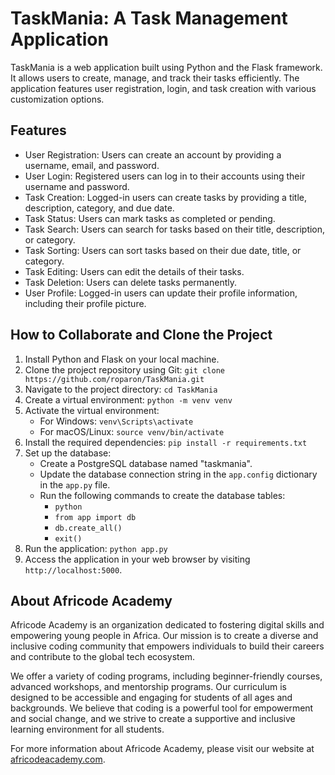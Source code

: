 # TaskMania: A Task Management Application

TaskMania is a web application built using Python and the Flask framework. It allows users to create, manage, and track their tasks efficiently. The application features user registration, login, and task creation with various customization options.

## Features

- User Registration: Users can create an account by providing a username, email, and password.
- User Login: Registered users can log in to their accounts using their username and password.
- Task Creation: Logged-in users can create tasks by providing a title, description, category, and due date.
- Task Status: Users can mark tasks as completed or pending.
- Task Search: Users can search for tasks based on their title, description, or category.
- Task Sorting: Users can sort tasks based on their due date, title, or category.
- Task Editing: Users can edit the details of their tasks.
- Task Deletion: Users can delete tasks permanently.
- User Profile: Logged-in users can update their profile information, including their profile picture.

## How to Collaborate and Clone the Project

1. Install Python and Flask on your local machine.
2. Clone the project repository using Git: `git clone https://github.com/roparon/TaskMania.git`
3. Navigate to the project directory: `cd TaskMania`
4. Create a virtual environment: `python -m venv venv`
5. Activate the virtual environment:
   - For Windows: `venv\Scripts\activate`
   - For macOS/Linux: `source venv/bin/activate`
6. Install the required dependencies: `pip install -r requirements.txt`
7. Set up the database:
   - Create a PostgreSQL database named "taskmania".
   - Update the database connection string in the `app.config` dictionary in the `app.py` file.
   - Run the following commands to create the database tables:
     - `python`
     - `from app import db`
     - `db.create_all()`
     - `exit()`
8. Run the application: `python app.py`
9. Access the application in your web browser by visiting `http://localhost:5000`.

## About Africode Academy

Africode Academy is an organization dedicated to fostering digital skills and empowering young people in Africa. Our mission is to create a diverse and inclusive coding community that empowers individuals to build their careers and contribute to the global tech ecosystem.

We offer a variety of coding programs, including beginner-friendly courses, advanced workshops, and mentorship programs. Our curriculum is designed to be accessible and engaging for students of all ages and backgrounds. We believe that coding is a powerful tool for empowerment and social change, and we strive to create a supportive and inclusive learning environment for all students.

For more information about Africode Academy, please visit our website at [africodeacademy.com](https://africodeacademy.com).
